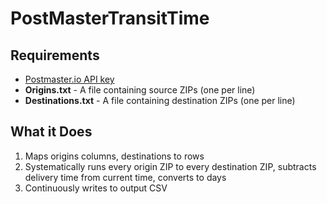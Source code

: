 PostMasterTransitTime
=====================

## Requirements ##
* [Postmaster.io API key](http://postmaster.io)
* **Origins.txt** - A file containing source ZIPs (one per line)
* **Destinations.txt** - A file containing destination ZIPs (one per line)

## What it Does ##
1. Maps origins columns, destinations to rows
1. Systematically runs every origin ZIP to every destination ZIP, subtracts delivery time from current time, converts to days
1. Continuously writes to output CSV
